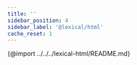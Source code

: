 ```yaml
---
title: ''
sidebar_position: 4
sidebar_label: '@lexical/html'
cache_reset: 1
---
```


{@import ../../../lexical-html/README.md}

